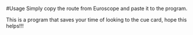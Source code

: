 #Usage
Simply copy the route from Euroscope and paste it to the program.

This is a program that saves your time of looking to the cue card, hope this helps!!!
